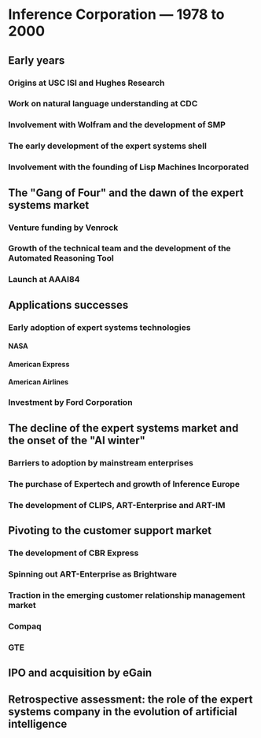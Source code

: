 # Inference Corporation &mdash; 1978 to 2000

## Early years

### Origins at USC ISI and Hughes Research

### Work on natural language understanding at CDC

### Involvement with Wolfram and the development of SMP

### The early development of the expert systems shell

### Involvement with the founding of Lisp Machines Incorporated

## The "Gang of Four" and the dawn of the expert systems market

### Venture funding by Venrock

### Growth of the technical team and the development of the Automated Reasoning Tool

### Launch at AAAI84

## Applications successes

### Early adoption of expert systems technologies

#### NASA

#### American Express

#### American Airlines

### Investment by Ford Corporation

## The decline of the expert systems market and the onset of the "AI winter"

### Barriers to adoption by mainstream enterprises

### The purchase of Expertech and growth of Inference Europe

### The development of CLIPS, ART-Enterprise and ART-IM

## Pivoting to the customer support market

### The development of CBR Express

### Spinning out ART-Enterprise as Brightware

### Traction in the emerging customer relationship management market

### Compaq

### GTE

## IPO and acquisition by eGain

## Retrospective assessment: the role of the expert systems company in the evolution of artificial intelligence
